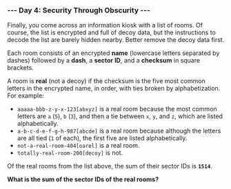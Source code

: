 ### --- Day 4: Security Through Obscurity ---

Finally, you come across an information kiosk with a list of rooms. Of
course, the list is encrypted and full of decoy data, but the instructions
to decode the list are barely hidden nearby. Better remove the decoy data
first.

Each room consists of an encrypted **name** (lowercase letters separated by
dashes) followed by a **dash**, a **sector ID**, and a **checksum** in square brackets.

A room is **real** (not a decoy) if the checksum is the five most common
letters in the encrypted name, in order, with ties broken by
alphabetization. For example:

- `aaaaa-bbb-z-y-x-123[abxyz]` is a real room because the most common
letters are `a` (`5`), `b` (`3`), and then a tie between `x`, `y`, and `z`, which
are listed alphabetically.
- `a-b-c-d-e-f-g-h-987[abcde]` is a real room because although the letters
are all tied (`1` of each), the first five are listed alphabetically.
- `not-a-real-room-404[oarel]` is a real room.
- `totally-real-room-200[decoy]` is not.

Of the real rooms from the list above, the sum of their sector IDs is **`1514`**.

**What is the sum of the sector IDs of the real rooms?**
